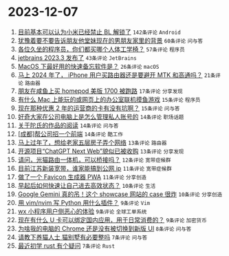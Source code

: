 # 2023-12-07

1. [目前基本可以认为小米已经禁止 BL 解锁了](https://www.v2ex.com/t/998253) `142条评论` `Android`
1. [犹豫着要不要告诉朋友他堂妹现在的男朋友家里的背景](https://www.v2ex.com/t/998257) `60条评论` `问与答`
1. [各位久坐的程序员，你们都买哪个人体工学椅？](https://www.v2ex.com/t/998251) `57条评论` `程序员`
1. [jetbrains 2023.3 发布了](https://www.v2ex.com/t/998240) `43条评论` `JetBrains`
1. [MacOS 下最好用的快速备忘软件是？](https://www.v2ex.com/t/998230) `26条评论` `macOS`
1. [马上 2024 年了， iPhone 用户买路由器还是要避开 MTK 和高通吗？](https://www.v2ex.com/t/998233) `21条评论` `路由器`
1. [朋友在咸鱼上买 homepod 美版 1700 被跑路](https://www.v2ex.com/t/998242) `17条评论` `分享发现`
1. [有什么 Mac 上能玩的或网页上的办公室联机摸鱼游戏](https://www.v2ex.com/t/998264) `15条评论` `程序员`
1. [现在那种优惠 2 年的运营商的卡有没有坑啊？](https://www.v2ex.com/t/998261) `15条评论` `问与答`
1. [好奇大家在公司电脑上是怎么管理私人账号的](https://www.v2ex.com/t/998269) `14条评论` `职场话题`
1. [关于陀氏的作品的阅读](https://www.v2ex.com/t/998267) `14条评论` `问与答`
1. [[成都]帮公司招一个前端](https://www.v2ex.com/t/998249) `14条评论` `酷工作`
1. [马上过年了，想给老家五层房子弄个网络](https://www.v2ex.com/t/998271) `13条评论` `路由器`
1. [开源项目“ChatGPT Next Web”貌似已被收购](https://www.v2ex.com/t/998237) `13条评论` `分享发现`
1. [请问，光猫路由一体机，可以桥接吗？](https://www.v2ex.com/t/998252) `12条评论` `宽带症候群`
1. [目前江苏新装宽带，谁家能搞到公网 ip](https://www.v2ex.com/t/998270) `11条评论` `宽带症候群`
1. [做了一个 Favicon 生成器 PWA](https://www.v2ex.com/t/998236) `11条评论` `分享创造`
1. [早起后如何快速让自己进去高效状态？](https://www.v2ex.com/t/998246) `10条评论` `生活`
1. [Google Gemini 真的吊！这个 showcase 网站的 case 很炸](https://www.v2ex.com/t/998235) `10条评论` `分享创造`
1. [用 vim/nvim 写 Python 用什么插件？](https://www.v2ex.com/t/998262) `9条评论` `Vim`
1. [wx 小程序用户侧恶心的体验](https://www.v2ex.com/t/998245) `9条评论` `全球工单系统`
1. [现在有什么 U 卡可以绑定国内应用，用于日常消费的？](https://www.v2ex.com/t/998229) `9条评论` `加密货币`
1. [为啥我的电脑的 Chrome 还是没有被切换到新版 UI](https://www.v2ex.com/t/998254) `8条评论` `问与答`
1. [请教下养猫人士 猫别墅有必要整吗](https://www.v2ex.com/t/998287) `7条评论` `问与答`
1. [最近初学 rust 有个疑问](https://www.v2ex.com/t/998266) `7条评论` `Rust`

